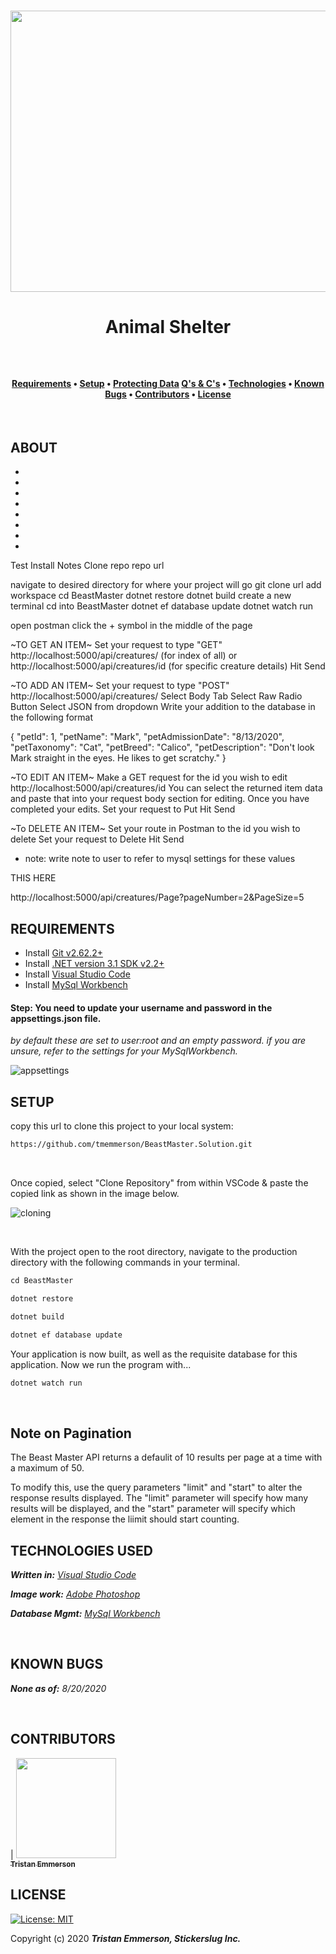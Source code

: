 

<h1 align="center">
  <img width="900" height="450" src="https://coding-assets.s3-us-west-2.amazonaws.com/hero_images/AnimalShelter.Solution.jpg">

  
**<h1 align = "center">Animal Shelter**


</h1>
     
<br>

<h4 align = "center">
  <a href="#requirements">Requirements</a> •
  <a href="#setup">Setup</a> •
  <a href="#protecting-your-data">Protecting Data</a> 
  <a href="#questions-and-concerns">Q's & C's</a> •
  <a href="#technologies-used">Technologies</a> •
  <a href="#known-bugs">Known Bugs</a> •  
  <a href="#contributors">Contributors</a> •
  <a href="#license">License</a></h4>

<br>

## **ABOUT**

* 
* 
* 
* 
* 
* 
* 
* 


Test Install Notes
Clone repo repo url 

navigate to desired directory for where your project will go
git clone url
add workspace
cd BeastMaster
dotnet restore
dotnet build
create a new terminal
cd into BeastMaster
dotnet ef database update
dotnet watch run

open postman
click the + symbol in the middle of the page

~TO GET AN ITEM~
Set your request to type "GET" 
http://localhost:5000/api/creatures/ (for index of all)
or
http://localhost:5000/api/creatures/id (for specific creature details)
Hit Send



~TO ADD AN ITEM~
Set your request to type "POST"
http://localhost:5000/api/creatures/ 
Select Body Tab
Select Raw Radio Button
Select JSON from dropdown
Write your addition to the database in the following format

{
    "petId": 1,
    "petName": "Mark",
    "petAdmissionDate": "8/13/2020",
    "petTaxonomy": "Cat",
    "petBreed": "Calico",
    "petDescription": "Don't look Mark straight in the eyes. He likes to get scratchy."
}



~TO EDIT AN ITEM~
Make a GET request for the id you wish to edit
http://localhost:5000/api/creatures/id
You can select the returned item data and paste that into your request body section for editing. 
Once you have completed your edits. 
Set your request to Put
Hit Send


~To DELETE AN ITEM~
Set your route in Postman to the id you wish to delete
Set your request to Delete
Hit Send

* note: write note to user to refer to mysql settings for these values



THIS HERE

http://localhost:5000/api/creatures/Page?pageNumber=2&PageSize=5

## **REQUIREMENTS** 

* Install [Git v2.62.2+](https://git-scm.com/downloads/)
* Install [.NET version 3.1 SDK v2.2+](https://dotnet.microsoft.com/download/dotnet-core/2.2)
* Install [Visual Studio Code](https://code.visualstudio.com/)
* Install [MySql Workbench](https://www.mysql.com/products/workbench/)





#### Step: **You need to update your username and password in the appsettings.json file.**

_by default these are set to user:root and an empty password. if you are unsure, refer to the settings for your MySqlWorkbench._

![appsettings](https://coding-assets.s3-us-west-2.amazonaws.com/img/app-settings.png)

## **SETUP**

copy this url to clone this project to your local system:
```html
https://github.com/tmemmerson/BeastMaster.Solution.git
```

<br>

Once copied, select "Clone Repository" from within VSCode & paste the copied link as shown in the image below.

![cloning](https://coding-assets.s3-us-west-2.amazonaws.com/img/clone-github2.gif "Cloning from Github within VSCode")

<br>

With the project open to the root directory, navigate to the production directory with the following commands in your terminal.
```js 
cd BeastMaster
```

```js 
dotnet restore 
```

```js 
dotnet build 
``` 

```js 
dotnet ef database update 
``` 

Your application is now built, as well as the requisite database for this application. Now we run the program with...
```js 
dotnet watch run 
``` 
<br>

## **Note on Pagination**
The Beast Master API returns a defaulit of 10 results per page at a time with a maximum of 50.

To modify this, use the query parameters "limit" and "start" to alter the response results displayed.  The "limit" parameter will specify how many results will be displayed, and the "start" parameter will specify which element in the response the liimit should start counting.
<br>

## **TECHNOLOGIES USED**

_**Written in:** [Visual Studio Code](https://code.visualstudio.com/)_

_**Image work:** [Adobe Photoshop](https://www.adobe.com/products/photoshop.html/)_

_**Database Mgmt:** [MySql Workbench](https://www.mysql.com/products/workbench/)_


<br>

## **KNOWN BUGS**

_**None as of:** 8/20/2020_

<br>

## **CONTRIBUTORS**



| [<img src='https://coding-assets.s3-us-west-2.amazonaws.com/img/tristan_emmerson.jpg' width='160px;'/><br /><sub><b>Tristan Emmerson</b></sub>](https://www.linkedin.com/in/tristan-emmerson/)<br />


## **LICENSE**
[![License: MIT](https://img.shields.io/badge/License-MIT-yellow.svg)](https://opensource.org/licenses/MIT)

Copyright (c) 2020 **_Tristan Emmerson, Stickerslug Inc._**